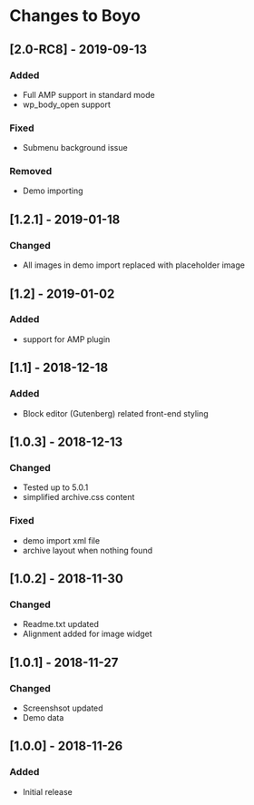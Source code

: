 # Changes to Boyo

## [2.0-RC8] - 2019-09-13

### Added

- Full AMP support in standard mode
- wp_body_open support

### Fixed

- Submenu background issue

### Removed

- Demo importing

## [1.2.1] - 2019-01-18

### Changed

- All images in demo import replaced with placeholder image

## [1.2] - 2019-01-02

### Added

- support for AMP plugin

## [1.1] - 2018-12-18

### Added

- Block editor (Gutenberg) related front-end styling

## [1.0.3] - 2018-12-13

### Changed

- Tested up to 5.0.1
- simplified archive.css content

### Fixed

- demo import xml file
- archive layout when nothing found

## [1.0.2] - 2018-11-30

### Changed

- Readme.txt updated
- Alignment added for image widget

## [1.0.1] - 2018-11-27

### Changed

- Screenshsot updated
- Demo data

## [1.0.0] - 2018-11-26

### Added

- Initial release
